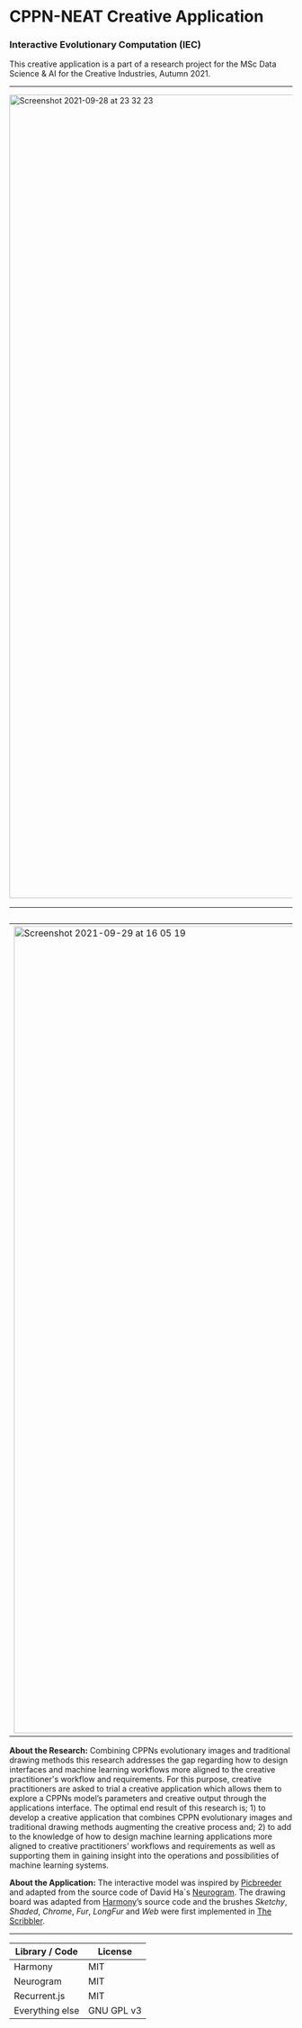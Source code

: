 


# CPPN-NEAT Creative Application
### Interactive Evolutionary Computation (IEC)
This creative application is a part of a research project for the MSc Data Science & AI for the Creative Industries, Autumn 2021.

*****

<img width="1429" alt="Screenshot 2021-09-28 at 23 32 23" src="https://user-images.githubusercontent.com/61651233/135174814-c7b269bf-b215-418f-afdc-b337ae0d07ec.png">

| 1 example  | 2 example | 3 example |
| ------------- | ------------- | ------------- |
| <img width="1435" alt="Screenshot 2021-09-29 at 16 05 19" src="https://user-images.githubusercontent.com/61651233/135302786-f7b447aa-5e47-4e1d-b8e4-7fa4c8f7cf53.png">  | <img width="1438" alt="Screenshot 2021-09-29 at 16 14 36" src="https://user-images.githubusercontent.com/61651233/135302799-f4b9d955-8b80-49d2-8c84-026234cc12bb.png">  | <img width="1435" alt="Screenshot 2021-09-29 at 16 39 47" src="https://user-images.githubusercontent.com/61651233/135302807-a669adb6-66d8-4e58-b5cd-f1d64c0bc8fa.png"> |

**About the Research:** Combining CPPNs evolutionary images and traditional drawing methods this research addresses the gap regarding how to design interfaces and machine learning workflows more aligned to the creative practitioner's workflow and requirements. For this purpose, creative practitioners are asked to trial a creative application which allows them to explore a CPPNs model’s parameters and creative output through the applications interface. The optimal end result of this research is; 1) to develop a creative application that combines CPPN evolutionary images and traditional drawing methods augmenting the creative process and; 2) to add to the knowledge of how to design machine learning applications more aligned to creative practitioners’ workflows and requirements as well as supporting them in gaining insight into the operations and possibilities of machine learning systems.

**About the Application:** The interactive model was inspired by <a href="https://nbenko1.github.io/#/" target="_blank">Picbreeder</a> and adapted from the source code of David Ha`s <a href="https://blog.otoro.net/2015/07/31/neurogram/" target="_blank">Neurogram</a>. The drawing board was adapted from <a href="https://github.com/mrdoob/harmony" target="_blank">Harmony</a>’s source code and the brushes <em>Sketchy</em>, <em>Shaded</em>, <em>Chrome</em>, <em>Fur</em>, <em>LongFur</em> and <em>Web</em> were first implemented in <a href="http://www.zefrank.com/scribbler/" target="_blank">The Scribbler</a>.  

***

| Library / Code  | License       |
| -------------   | ------------- |
| Harmony         | MIT           |
| Neurogram       | MIT           | 
| Recurrent.js    | MIT           | 
| Everything else | GNU GPL v3    | 

